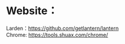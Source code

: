 # Website：  
Larden：<https://github.com/getlantern/lantern>  
Chrome: <https://tools.shuax.com/chrome/>
